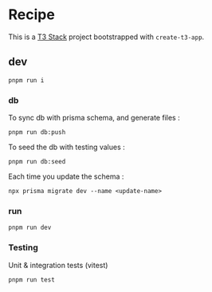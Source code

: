# Recipe

This is a [T3 Stack](https://create.t3.gg/) project bootstrapped with `create-t3-app`.

## dev

`pnpm run i`

### db

To sync db with prisma schema, and generate files :

`pnpm run db:push`

To seed the db with testing values :

`pnpm run db:seed`

Each time you update the schema :

`npx prisma migrate dev --name <update-name>`

### run

`pnpm run dev`

### Testing

Unit & integration tests (vitest)

`pnpm run test`
